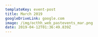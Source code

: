 ```yaml
---
templateKey: event-post
title: March 2019
googleDriveLink: google.com
image: /img/octhh_web_pastevents_mar.png
date: 2019-04-12T01:36:49.839Z
---
```


